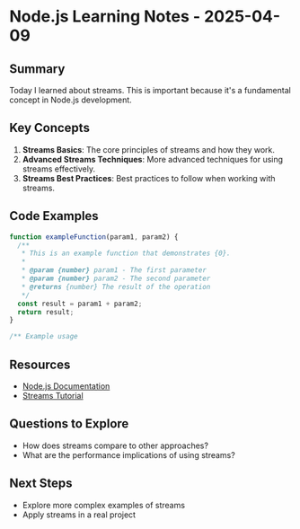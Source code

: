 # Node.js Learning Notes - 2025-04-09

## Summary

Today I learned about streams. This is important because it's a fundamental concept in Node.js development.

## Key Concepts

1. **Streams Basics**: The core principles of streams and how they work.
2. **Advanced Streams Techniques**: More advanced techniques for using streams effectively.
3. **Streams Best Practices**: Best practices to follow when working with streams.

## Code Examples

```javascript
function exampleFunction(param1, param2) {
  /**
   * This is an example function that demonstrates {0}.
   *
   * @param {number} param1 - The first parameter
   * @param {number} param2 - The second parameter
   * @returns {number} The result of the operation
   */
  const result = param1 + param2;
  return result;
}

/** Example usage

```

## Resources

- [Node.js Documentation](https://example.com/node.js-docs)
- [Streams Tutorial](https://example.com/node.js/streams)

## Questions to Explore

- How does streams compare to other approaches?
- What are the performance implications of using streams?

## Next Steps

- Explore more complex examples of streams
- Apply streams in a real project
